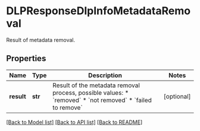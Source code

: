 # DLPResponseDlpInfoMetadataRemoval

Result of metadata removal.
## Properties
Name | Type | Description | Notes
------------ | ------------- | ------------- | -------------
**result** | **str** | Result of the metadata removal process, possible values: * &#x60;removed&#x60; * &#x60;not removed&#x60; * &#x60;failed to remove&#x60;  | [optional] 

[[Back to Model list]](../README.md#documentation-for-models) [[Back to API list]](../README.md#documentation-for-api-endpoints) [[Back to README]](../README.md)


